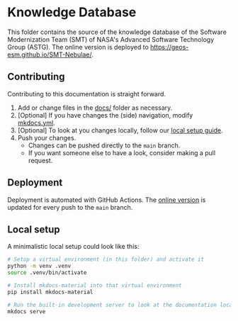 # Knowledge Database

This folder contains the source of the knowledge database of the Software Modernization Team (SMT) of NASA's Advanced Software Technology Group (ASTG). The online version is deployed to <https://geos-esm.github.io/SMT-Nebulae/>.

## Contributing

Contributing to this documentation is straight forward.

1. Add or change files in the [docs/](docs/) folder as necessary.
2. [Optional] If you have changes the (side) navigation, modify [mkdocs.yml](mkdocs.yml).
3. [Optional] To look at you changes locally, follow our [local setup guide](#local-setup).
4. Push your changes.
    - Changes can be pushed directly to the `main` branch.
    - If you want someone else to have a look, consider making a pull request.

## Deployment

Deployment is automated with GitHub Actions. The [online version](https://geos-esm.github.io/SMT-Nebulae/) is updated for every push to the `main` branch.

## Local setup

A minimalistic local setup could look like this:

```bash
# Setup a virtual environment (in this folder) and activate it
python -m venv .venv
source .venv/bin/activate

# Install mkdocs-material into that virtual environment
pip install mkdocs-material

# Run the built-in development server to look at the documentation locally
mkdocs serve
```
